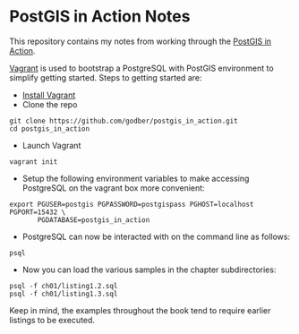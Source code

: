 # PostGIS in Action Notes

This repository contains my notes from working through the
[PostGIS in Action](http://www.postgis.us/).

[Vagrant](https://www.vagrantup.com/) is used to bootstrap a PostgreSQL with
PostGIS environment to simplify getting started.  Steps to getting started are:

* [Install Vagrant](https://www.vagrantup.com/docs/installation/)
* Clone the repo

```
git clone https://github.com/godber/postgis_in_action.git
cd postgis_in_action
```

* Launch Vagrant

```
vagrant init
```

* Setup the following environment variables to make accessing PostgreSQL
  on the vagrant box more convenient:

```
export PGUSER=postgis PGPASSWORD=postgispass PGHOST=localhost PGPORT=15432 \
       PGDATABASE=postgis_in_action
```


* PostgreSQL can now be interacted with on the command line as follows:

```
psql
```

* Now you can load the various samples in the chapter subdirectories:

```
psql -f ch01/listing1.2.sql
psql -f ch01/listing1.3.sql
```

Keep in mind, the examples throughout the book tend to require earlier listings
to be executed.